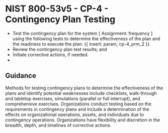 # NIST 800-53v5 - CP-4 - Contingency Plan Testing
- Test the contingency plan for the system \[ Assignment: frequency \] using the following tests to determine the effectiveness of the plan and the readiness to execute the plan: {{ insert: param, cp-4_prm_2 }}.
- Review the contingency plan test results; and
- Initiate corrective actions, if needed.
- 
## Guidance
Methods for testing contingency plans to determine the effectiveness of the plans and identify potential weaknesses include checklists, walk-through and tabletop exercises, simulations (parallel or full interrupt), and comprehensive exercises. Organizations conduct testing based on the requirements in contingency plans and include a determination of the effects on organizational operations, assets, and individuals due to contingency operations. Organizations have flexibility and discretion in the breadth, depth, and timelines of corrective actions.